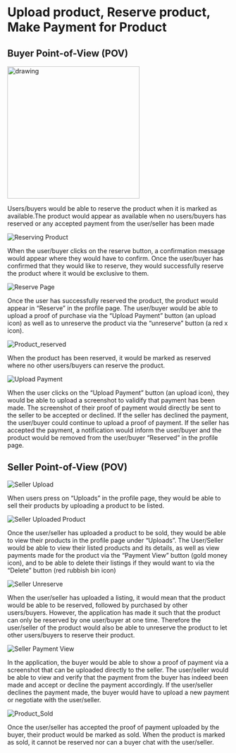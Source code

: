 # **Upload product, Reserve product, Make Payment for Product**
## **Buyer Point-of-View (POV)**

<img src="https://user-images.githubusercontent.com/94032313/182039728-9221b8c6-289f-447f-bfe5-7aa1b4f23be5.png" alt="drawing" width="300"/>

Users/buyers would be able to reserve the product when it is marked as available.The product would appear as available when no users/buyers has reserved or any accepted payment from the user/seller has been made 

![Reserving Product](https://user-images.githubusercontent.com/94032313/182039826-8c4c1b98-d610-4b0b-b2a0-d59680c637f1.png) 

When the user/buyer clicks on the reserve button, a confirmation message would appear where they would have to confirm. Once the user/buyer has confirmed that they would like to reserve, they would successfully reserve the product where it would be exclusive to them. 

![Reserve Page](https://user-images.githubusercontent.com/94032313/182039908-438d219a-9453-45cf-9aa3-6d18b55b0e93.png) 

Once the user has successfully reserved the product, the product would appear in “Reserve” in the profile page. The user/buyer would be able to upload a proof of purchase via the “Upload Payment” button (an upload icon) as well as to unreserve the product via the “unreserve” button (a red x icon). 

![Product_reserved](https://user-images.githubusercontent.com/94032313/182040121-8a9a58a4-1087-491b-b34c-0b153c060211.png)

When the product has been reserved, it would be marked as reserved where no other users/buyers can reserve the product. 

![Upload Payment](https://user-images.githubusercontent.com/94032313/182040021-ddcd6b04-f28c-4a61-8d71-677a2513c4bf.png) 

When the user clicks on the “Upload Payment” button (an upload icon), they would be able to upload a screenshot to validify that payment has been made. The screenshot of their proof of payment would directly be sent to the seller to be accepted or declined. If the seller has declined the payment, the user/buyer could continue to upload a proof of payment. If the seller has accepted the payment, a notification would inform the user/buyer and the product would be removed from the user/buyer “Reserved” in the profile page. 

## **Seller Point-of-View (POV)**
![Seller Upload](https://user-images.githubusercontent.com/94032313/182038429-b735bb5c-8872-44c6-a641-66469147e716.jpg) 

When users press on “Uploads” in the profile page, they would be able to sell their products by uploading a product to be listed. 

![Seller Uploaded Product](https://user-images.githubusercontent.com/94032313/182038546-7488e853-25c3-4bdb-95b4-315639664820.jpg) 

Once the user/seller has uploaded a product to be sold, they would be able to view their products in the profile page under “Uploads”. The User/Seller would be able to view their listed products and its details, as well as view payments made for the product via the “Payment View” button (gold money icon), and to be able to delete their listings if they would want to via the “Delete” button (red rubbish bin icon) 

![Seller Unreserve](https://user-images.githubusercontent.com/94032313/182038766-a2bca8c1-e98b-4b43-b76c-64ee37f196d7.jpg) 

When the user/seller has uploaded a listing, it would mean that the product would be able to be reserved, followed by purchased by other users/buyers. However, the application has made it such that the product can only be reserved by one user/buyer at one time. Therefore the user/seller of the product would also be able to unreserve the product to let other users/buyers to reserve their product. 

![Seller Payment View](https://user-images.githubusercontent.com/94032313/182039236-81aceb51-d508-42d6-ae89-dbce4277a25c.jpg) 

In the application, the buyer would be able to show a proof of payment via a screenshot that can be uploaded directly to the seller. The user/seller would be able to view and verify that the payment from the buyer has indeed been made and accept or decline the payment accordingly. If the user/seller declines the payment made, the buyer would have to upload a new payment or negotiate with the user/seller. 


![Product_Sold](https://user-images.githubusercontent.com/94032313/182039693-fc442a3b-9923-4a96-990f-3bc81fac05ad.png) 

Once the user/seller has accepted the proof of payment uploaded by the buyer, their product would be marked as sold. When the product is marked as sold, it cannot be reserved nor can a buyer chat with the user/seller. 

